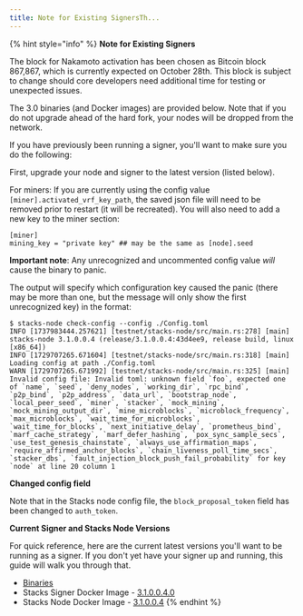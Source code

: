 ```yaml
---
title: Note for Existing SignersTh...
---
```


{% hint style="info" %}
**Note for Existing Signers**

The block for Nakamoto activation has been chosen as Bitcoin block 867,867, which is currently expected on October 28th. This block is subject to change should core developers need additional time for testing or unexpected issues.

The 3.0 binaries (and Docker images) are provided below. Note that if you do not upgrade ahead of the hard fork, your nodes will be dropped from the network.

If you have previously been running a signer, you'll want to make sure you do the following:

First, upgrade your node and signer to the latest version (listed below).

For miners: If you are currently using the config value `[miner].activated_vrf_key_path`, the saved json file will need to be removed prior to restart (it will be recreated). You will also need to add a new key to the miner section:

```
[miner]
mining_key = "private key" ## may be the same as [node].seed
```

**Important note**: Any unrecognized and uncommented config value _will_ cause the binary to panic.

The output will specify which configuration key caused the panic (there may be more than one, but the message will only show the first unrecognized key) in the format:

```
$ stacks-node check-config --config ./Config.toml
INFO [1737983444.257621] [testnet/stacks-node/src/main.rs:278] [main] stacks-node 3.1.0.0.4 (release/3.1.0.0.4:43d4ee9, release build, linux [x86_64])
INFO [1729707265.671604] [testnet/stacks-node/src/main.rs:318] [main] Loading config at path ./Config.toml
WARN [1729707265.671992] [testnet/stacks-node/src/main.rs:325] [main] Invalid config file: Invalid toml: unknown field `foo`, expected one of `name`, `seed`, `deny_nodes`, `working_dir`, `rpc_bind`, `p2p_bind`, `p2p_address`, `data_url`, `bootstrap_node`, `local_peer_seed`, `miner`, `stacker`, `mock_mining`, `mock_mining_output_dir`, `mine_microblocks`, `microblock_frequency`, `max_microblocks`, `wait_time_for_microblocks`, `wait_time_for_blocks`, `next_initiative_delay`, `prometheus_bind`, `marf_cache_strategy`, `marf_defer_hashing`, `pox_sync_sample_secs`, `use_test_genesis_chainstate`, `always_use_affirmation_maps`, `require_affirmed_anchor_blocks`, `chain_liveness_poll_time_secs`, `stacker_dbs`, `fault_injection_block_push_fail_probability` for key `node` at line 20 column 1
```

**Changed config field**

Note that in the Stacks node config file, the `block_proposal_token` field has been changed to `auth_token`.

**Current Signer and Stacks Node Versions**

For quick reference, here are the current latest versions you'll want to be running as a signer. If you don't yet have your signer up and running, this guide will walk you through that.

* [Binaries](https://github.com/stacks-network/stacks-core/releases/latest)
* Stacks Signer Docker Image - [3.1.0.0.4.0](https://hub.docker.com/layers/blockstack/stacks-signer/3.1.0.0.4.0/images/sha256-847f9787e7c9fc3927944d9cb268b2857cbf6c99e33697381b32d3b984d762a7)
* Stacks Node Docker Image - [3.1.0.0.4](https://hub.docker.com/layers/blockstack/stacks-core/3.1.0.0.4/images/sha256-9fd51e4d2af004d44ca6de5b889390a12e2615cb3f1f13e5ac1bfed849aa3bba)
{% endhint %}
